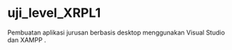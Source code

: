 # uji_level_XRPL1
Pembuatan aplikasi jurusan berbasis desktop menggunakan Visual Studio dan XAMPP
.
